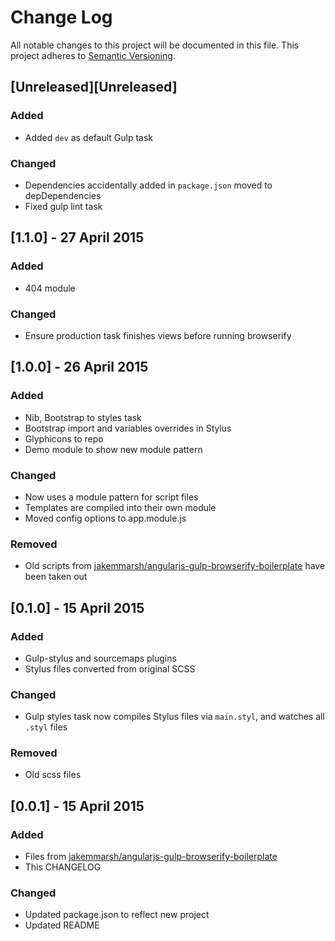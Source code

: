 # Change Log
All notable changes to this project will be documented in this file. This project adheres to [Semantic Versioning](http://semver.org/).

## [Unreleased][Unreleased]
### Added
- Added `dev` as default Gulp task

### Changed
- Dependencies accidentally added in `package.json` moved to depDependencies
- Fixed gulp lint task

## [1.1.0] - 27 April 2015
### Added
- 404 module

### Changed
- Ensure production task finishes views before running browserify

## [1.0.0] - 26 April 2015
### Added
- Nib, Bootstrap to styles task
- Bootstrap import and variables overrides in Stylus
- Glyphicons to repo
- Demo module to show new module pattern

### Changed
- Now uses a module pattern for script files
- Templates are compiled into their own module
- Moved config options to app.module.js

### Removed
- Old scripts from [jakemmarsh/angularjs-gulp-browserify-boilerplate](https://github.com/jakemmarsh/angularjs-gulp-browserify-boilerplate) have been taken out

## [0.1.0] - 15 April 2015
### Added
- Gulp-stylus and sourcemaps plugins
- Stylus files converted from original SCSS

### Changed
- Gulp styles task now compiles Stylus files via `main.styl`, and watches all `.styl` files

### Removed
- Old scss files

## [0.0.1] - 15 April 2015
### Added
- Files from [jakemmarsh/angularjs-gulp-browserify-boilerplate](https://github.com/jakemmarsh/angularjs-gulp-browserify-boilerplate)
- This CHANGELOG

### Changed
- Updated package.json to reflect new project
- Updated README

